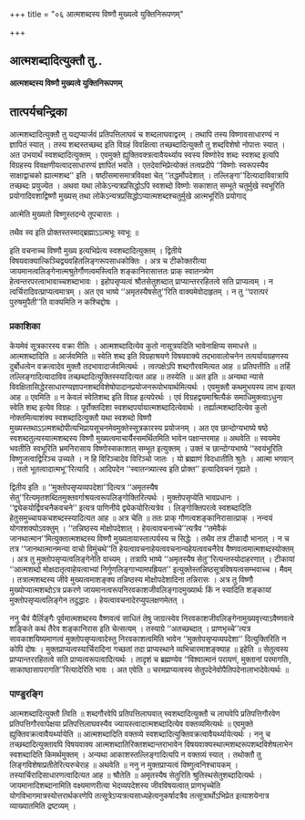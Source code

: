 +++
title = "०६ आत्मशब्दस्य विष्णौ मुख्यत्वे युक्तिनिरूपणम्"

+++


## आत्मशब्दादित्युक्तौ तु..

**आत्मशब्दस्य विष्णौ मुख्यत्वे युक्तिनिरूपणम्**

## **तात्पर्यचन्द्रिका**

आत्मशब्दादित्युक्तौ तु यद्यप्यार्जवं प्रतिपत्तिलाघवं च शब्दलाघवाद्वरम् । तथापि तस्य विष्णावसाधारण्यं न ज्ञापितं स्यात् । तस्य शब्दस्तच्छब्द इति विग्रहं विवक्षित्वा तच्छब्दादित्युक्तौ तु शब्दविशेषो नोपात्तः स्यात् । अत उभयार्थं स्वशब्दादित्युक्तम् । एवमुक्ते ह्युक्तिवक्त्रत्वावैयर्थ्याय स्वस्य विष्णोरेव शब्दः स्वशब्द इत्यपि विग्रहस्य विवक्षणीयत्वादसाधारण्यं ज्ञापितं भवति । एतदेवाभिप्रेत्योक्तं तत्वप्रदीपे ‘‘विष्णोः स्वरूपस्यैव साक्षाद्वाचको ह्यात्मशब्द’’ इति । षष्ठीसमासमात्रविवक्षा चेत् ‘‘तद्धर्मोपदेशात् । तल्लिङ्गा’’दित्यादाविवात्रापि तच्छब्दः प्रयुज्येत । अथवा यथा लोकेऽन्यत्रप्रसिद्धोऽपि स्वशब्दो विष्णोः सकाशात् सम्भूते चतुर्मुखे स्वभूरिति प्रयोगादिवशाद्विष्णौ मुख्यस् तथा लोकेऽन्यत्रप्रसिद्धोऽप्यात्मशब्दश्चतुर्मुखे आत्मभूरिति प्रयोगाद्

आत्मेति मुख्यतो विष्णुस्तदन्ये तूपचारतः ।

तथैव स्व इति प्रोक्तस्तस्माद्ब्रह्माऽऽत्मभूः स्वभूः ॥

इति वचनाच्च विष्णौ मुख्य इत्यभिप्रेत्य स्वशब्दादित्युक्तम् । द्वितीये विषयवाक्यात्किञ्चिद्व्यवहितलिङ्गरूपसाधकोक्तिः । अत्र च टीकोक्तरीत्या जायमानत्वलिङ्गेनात्मश्रुतेर्गौणत्वमस्त्विति शङ्कानिरासात्ततः प्राक् स्वातन्त्र्येण हेत्वन्तरपरत्वाभावाच्चशब्दाभावः । इहोपसृप्यत्वं श्रौतसेतुशब्दात् प्राप्यान्तररहितत्वे सति प्राप्यत्वम् । न त्वर्चिरादिवत्प्राप्यत्वमात्रम् । अत एव भाष्ये ‘‘अमृतस्यैषसेतु’’रिति वाक्यमेवोदाहृतम् । न तु ‘‘परात्परं पुरुषमुपैती’’ति वाक्यमिति न कश्चिद्दोषः ।

### **प्रकाशिका**

केयमेवं सूत्रकारस्य वक्रा रीतिः । आत्मशब्दादित्येव कुतो नासूत्रयदिति भावेनाक्षिप्य समाधत्ते ॥ आत्मशब्दादिति ॥ आर्जवमिति ॥ स्वेति शब्द इति विग्रहाश्रयणे विषयवाक्ये तदभावालोचनेन तत्पर्यायग्रहणस्य दुर्बोधत्वेन वक्रत्वादेव मुक्तौ तदभावादार्जवमित्यर्थः । त्वत्पक्षेऽपि शब्दगौरवमित्यत आह ॥ प्रतिपत्तीति ॥ तर्हि तल्लिङ्गादित्यादाविव तच्छब्दादित्युक्तिस्स्यादित्यत आह ॥ तस्येति ॥ अत इति ॥ अन्यथा न्यासे विवक्षितासिद्धेरसाधारण्यज्ञापनशब्दविशेषोपादानप्रयोजनरूपोभयार्थमित्यर्थः । एवमुक्तौ कथमुभयस्य लाभ इत्यत आह ॥ एवमिति ॥ न केवलं स्वेतिशब्द इति विग्रह इत्यपेरर्थः । एवं विग्रहद्वयमाश्रित्यैकं समाधिमुक्त्वाऽधुना स्वेति शब्द इत्येव विग्रहः । पूर्वोक्तदिशा स्वशब्दपर्यायात्मशब्दादित्येवार्थः । तर्ह्यात्मशब्दादित्येव कुतो नोक्तमित्याशंक्य स्वशब्दादित्युक्तौ यथा स्वशब्दो विष्णौ मुख्यस्तथाऽऽत्मशब्दोपीत्यभिप्रायसूचनमेवमुक्तेस्सूत्रकारस्य प्रयोजनम् । अत एव छान्दोग्यभाष्ये षष्ठे स्वशब्दतुल्यस्यात्मशब्दस्य विष्णौ मुख्यत्वमाचार्यैस्समर्थितमिति भावेन पक्षान्तरमाह ॥ अथवेति ॥ स्वयमेव भवतीति स्वभूरिति भ्रमनिरासाय विष्णोस्सकाशात् सम्भूत इत्युक्तम् । उक्तं च छान्दोग्यभाष्ये ‘‘स्वयंभूरिति विष्णुजत्वाद्विरिञ्च उच्यते । न हि विरिञ्चादेव विरिञ्चो जातः । यो ब्रह्माणं विदधातीति श्रुतेः । आत्मा भगवान् । ततो भूतत्वादात्मभू’’रित्यादि । आदिपदेन ‘‘स्वातन्त्र्यात्स्व इति प्रोक्त’’ इत्यादिवचनं गृह्यते ।

द्वितीय इति ॥ ‘‘मुक्तोपसृप्यव्यपदेशा’’दित्यत्र ‘‘अमृतस्यैष सेतु’’रित्यमृतशब्दितमुक्तवर्गाश्रयत्वरूपलिङ्गोक्तिरित्यर्थः । मुक्तोपसृप्येति भावप्रधानः । ‘‘द्व्येकयोर्द्विवचनैकवचने’’ इत्यत्र पाणिनीये द्व्येकयोरित्यत्रेव । लिङ्गोक्तिपरत्वे स्वशब्दादिति हेतुसमुच्चायकचशब्दस्स्यादित्यत आह ॥ अत्र चेति ॥ ततः प्राक् गौणत्वशङ्कानिरासात्प्राक् । नन्वयं योगश्शक्योऽवक्तुम् । ‘‘तन्निष्ठस्य मोक्षोपदेशात् । हेयत्वावचनाच्चे’’त्यत्रैव ‘‘तमेवैकं जानथात्मान’’मित्युक्तात्मशब्दस्य विष्णौ मुख्यतायास्तात्पर्यस्य च सिद्धेः । तथैव तत्र टीकादौ भानात् । न च तत्र ‘‘जानथात्मानमन्या वाचो विमुंचथे’’ति हेयत्वावचनाहेयत्ववचनान्यहेयत्ववचनैरेव वैष्णवत्वमात्मशब्दस्योक्तम् । अत्र तु मुक्तोपसृप्यत्वलिङ्गेनेति वाच्यम् । तत्रापि भाष्ये ‘‘अमृतस्यैष सेतु’’रित्यन्तस्योदाहरणात् । टीकायां ‘‘आत्मशब्दो मोक्षदातृत्वाहेयत्वाभ्यां निर्गुणलिङ्गाभ्यामपह्रियत’’ इत्युक्तेस्तन्निष्ठसूत्रविषयत्वसम्भवाच्च । मैवम् । तत्रात्मशब्दस्य जीवे मुख्यत्वमाशङ्क्य तन्निष्ठस्य मोक्षोपदेशादिना तन्निरासः । अत्र तु विष्णौ मुख्योप्यात्मशब्दोऽत्र प्रकरणे जायमानत्वरूपनिरवकाशजीवलिङ्गादमुख्यार्थः किं न स्यादिति शङ्कायां मुक्तोपसृप्यत्वलिङ्गेन तदुद्धारः । हेयत्वावचनादेरप्युपलक्षणमेतत् ।

ननु चैवं यैर्लिङ्गैः पूर्वमात्मशब्दस्य वैष्णवत्वं साधितं तेषु जाग्रत्स्वेव निरवकाशजीवलिङ्गेनामुख्यवृत्त्याऽवैष्णवत्वे शङ्किते कथं तैरेव शङ्कानिरास इति चेत्सत्यम् । तस्याग्रे ‘‘अतच्छब्दात् । प्राणभृच्चे’’त्यत्र सावकाशयिष्यमाणत्वं मुक्तोपसृप्यत्वादेस्तु निरवकाशत्वमिति भावेन ‘‘मुक्तोपसृप्यव्यपदेशा’’ दित्युक्तिरिति न कोपि दोषः । मुक्तप्राप्यत्वस्यार्चिरादिना गच्छतां तदा प्राप्यस्थाने व्यभिचारमाशङ्क्याह ॥ इहेति ॥ सेतुत्वस्य प्राप्यान्तररहितत्वे सति प्राप्यत्वरूपत्वादित्यर्थः । तादृशं च ब्रह्मण्येव ‘‘विश्वात्मानं परायणं, मुक्तानां परमागतिः, साकाष्ठासापरागति’’रित्यादेरिति भावः । अत एवेति ॥ चरमप्राप्यत्वस्य सेतुपदेनेवोपैतिपदेनालाभादेवेत्यर्थः ॥

### **पाण्डुरङ्गि**

आत्मशब्दादित्युक्तौ त्विति ॥ शब्दगौरवेपि प्रतिपत्तिलाघवात् स्वशब्दादित्युक्तौ च लाघवेपि प्रतिपत्तिगौरवेण प्रतिपत्तिगौरवापेक्षया प्रतिपत्तिलाघवस्यैव ज्यायस्त्वादात्मशब्दादित्येव वक्तव्यमित्यर्थः ॥ एवमुक्ते ह्युक्तिवक्रत्वावैयर्थ्यायेति ॥ आत्मशब्दादिति वक्तव्ये स्वशब्दादित्युक्तिवक्रत्वावैयर्थ्यायेत्यर्थः । ननु च तच्छब्दादित्युक्तावपि विषयवाक्य आत्मशब्दातिरिक्तशब्दान्तराभावेन विषयवाक्यस्थात्मशब्दरूपशब्दविशेषलाभेन स्वशब्दादिति किमर्थमुक्तम् । अन्यथा आकाशस्तल्लिङ्गादित्यपि न वक्तव्यं स्यात् । तथोक्तौ तु लिङ्गविशेषाप्रतीतेरित्यरुचेराह ॥ अथवेति ॥ ननु न मुक्तप्राप्यत्वं विष्णुत्वनिश्चायकम् । तस्यार्चिरादिसाधारणत्वादित्यत आह ॥ श्रौतेति ॥ अमृतस्यैष सेतुरिति श्रुतिस्थसेतुशब्दादित्यर्थः । जायमानादिशब्दानामिति वक्ष्यमाणरीत्या भेदव्यपदेशस्य जीवविषयत्वात् प्राणभृच्चेति योगविभागमात्रस्योत्तरार्थकरणेपि तत्सूत्रेऽप्यत्रत्यसाध्यहेत्वनुकर्षादत्रैव तत्सूत्रार्थोऽभिप्रेत इत्याशयेनात्र व्याख्यातमिति द्रष्टव्यम् ।


